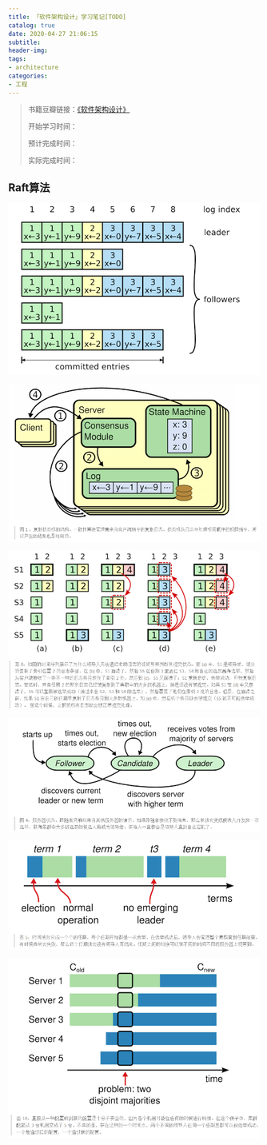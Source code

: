 ```yaml
---
title: 「软件架构设计」学习笔记[TODO]
catalog: true
date: 2020-04-27 21:06:15
subtitle:
header-img:
tags:
- architecture
categories:
- 工程
---
```

> 书籍豆瓣链接：[《软件架构设计》](https://book.douban.com/subject/30443578/)
> 
> 开始学习时间：
> 
> 预计完成时间：
> 
> 实际完成时间：

 ## Raft算法

![](https://github.com/SoaringhawkCheng/blog/blob/master/source/_posts/from-paxos-to-zookeeper/raft-log-index.png?raw=true)

![](https://github.com/SoaringhawkCheng/blog/blob/master/source/_posts/from-paxos-to-zookeeper/raft-replicated-state-machine.png?raw=true)

![](https://github.com/SoaringhawkCheng/blog/blob/master/source/_posts/from-paxos-to-zookeeper/raft-state-machine-safety.png?raw=true)

![](https://github.com/SoaringhawkCheng/blog/blob/master/source/_posts/from-paxos-to-zookeeper/raft-state-transfer.png?raw=true)

![](https://github.com/SoaringhawkCheng/blog/blob/master/source/_posts/from-paxos-to-zookeeper/raft-term.png?raw=true)

![](https://github.com/SoaringhawkCheng/blog/blob/master/source/_posts/from-paxos-to-zookeeper/raft-two-disjoint-majorities.png?raw=true)